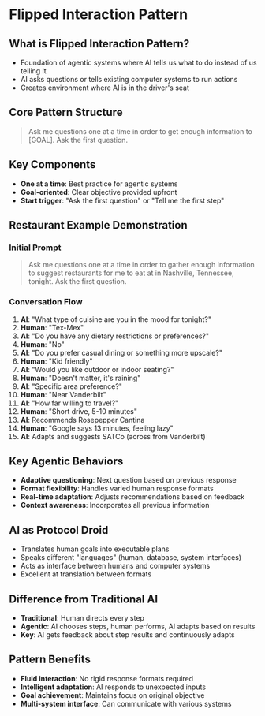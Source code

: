 # Flipped Interaction Pattern

## What is Flipped Interaction Pattern?

- Foundation of agentic systems where AI tells us what to do instead of us telling it
- AI asks questions or tells existing computer systems to run actions
- Creates environment where AI is in the driver's seat

## Core Pattern Structure

> Ask me questions one at a time in order to get enough information to [GOAL]. Ask the first question.

## Key Components

- **One at a time**: Best practice for agentic systems
- **Goal-oriented**: Clear objective provided upfront
- **Start trigger**: "Ask the first question" or "Tell me the first step"

## Restaurant Example Demonstration

### Initial Prompt

> Ask me questions one at a time in order to gather enough information to suggest restaurants for me to eat at in Nashville, Tennessee, tonight. Ask the first question.

### Conversation Flow

1. **AI**: "What type of cuisine are you in the mood for tonight?"
2. **Human**: "Tex-Mex"
3. **AI**: "Do you have any dietary restrictions or preferences?"
4. **Human**: "No"
5. **AI**: "Do you prefer casual dining or something more upscale?"
6. **Human**: "Kid friendly"
7. **AI**: "Would you like outdoor or indoor seating?"
8. **Human**: "Doesn't matter, it's raining"
9. **AI**: "Specific area preference?"
10. **Human**: "Near Vanderbilt"
11. **AI**: "How far willing to travel?"
12. **Human**: "Short drive, 5-10 minutes"
13. **AI**: Recommends Rosepepper Cantina
14. **Human**: "Google says 13 minutes, feeling lazy"
15. **AI**: Adapts and suggests SATCo (across from Vanderbilt)

## Key Agentic Behaviors

- **Adaptive questioning**: Next question based on previous response
- **Format flexibility**: Handles varied human response formats
- **Real-time adaptation**: Adjusts recommendations based on feedback
- **Context awareness**: Incorporates all previous information

## AI as Protocol Droid

- Translates human goals into executable plans
- Speaks different "languages" (human, database, system interfaces)
- Acts as interface between humans and computer systems
- Excellent at translation between formats

## Difference from Traditional AI

- **Traditional**: Human directs every step
- **Agentic**: AI chooses steps, human performs, AI adapts based on results
- **Key**: AI gets feedback about step results and continuously adapts

## Pattern Benefits

- **Fluid interaction**: No rigid response formats required
- **Intelligent adaptation**: AI responds to unexpected inputs
- **Goal achievement**: Maintains focus on original objective
- **Multi-system interface**: Can communicate with various systems
